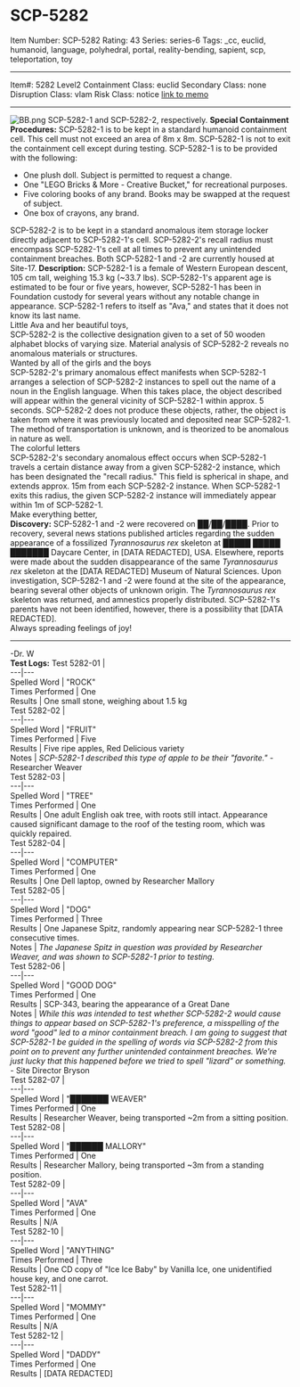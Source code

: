 # SCP-5282
Item Number: SCP-5282
Rating: 43
Series: series-6
Tags: _cc, euclid, humanoid, language, polyhedral, portal, reality-bending, sapient, scp, teleportation, toy

---

Item#: 5282
Level2
Containment Class:
euclid
Secondary Class:
none
Disruption Class:
vlam
Risk Class:
notice
[link to memo](/classification-committee-memo)  

* * *
![BB.png](https://scp-wiki.wdfiles.com/local--files/scp-5282/BB.png)
SCP-5282-1 and SCP-5282-2, respectively.
**Special Containment Procedures:**
SCP-5282-1 is to be kept in a standard humanoid containment cell. This cell must not exceed an area of 8m x 8m. SCP-5282-1 is not to exit the containment cell except during testing. SCP-5282-1 is to be provided with the following:
  * One plush doll. Subject is permitted to request a change.
  * One "LEGO Bricks & More - Creative Bucket," for recreational purposes.
  * Five coloring books of any brand. Books may be swapped at the request of subject.
  * One box of crayons, any brand.

SCP-5282-2 is to be kept in a standard anomalous item storage locker directly adjacent to SCP-5282-1's cell. SCP-5282-2's recall radius must encompass SCP-5282-1's cell at all times to prevent any unintended containment breaches.
Both SCP-5282-1 and -2 are currently housed at Site-17.
**Description:** SCP-5282-1 is a female of Western European descent, 105 cm tall, weighing 15.3 kg (~33.7 lbs). SCP-5282-1's apparent age is estimated to be four or five years, however, SCP-5282-1 has been in Foundation custody for several years without any notable change in appearance. SCP-5282-1 refers to itself as "Ava," and states that it does not know its last name.  
Little Ava and her beautiful toys,  
SCP-5282-2 is the collective designation given to a set of 50 wooden alphabet blocks of varying size. Material analysis of SCP-5282-2 reveals no anomalous materials or structures.  
Wanted by all of the girls and the boys  
SCP-5282-2's primary anomalous effect manifests when SCP-5282-1 arranges a selection of SCP-5282-2 instances to spell out the name of a noun in the English language. When this takes place, the object described will appear within the general vicinity of SCP-5282-1 within approx. 5 seconds. SCP-5282-2 does not produce these objects, rather, the object is taken from where it was previously located and deposited near SCP-5282-1. The method of transportation is unknown, and is theorized to be anomalous in nature as well.  
The colorful letters  
SCP-5282-2's secondary anomalous effect occurs when SCP-5282-1 travels a certain distance away from a given SCP-5282-2 instance, which has been designated the "recall radius." This field is spherical in shape, and extends approx. 15m from each SCP-5282-2 instance. When SCP-5282-1 exits this radius, the given SCP-5282-2 instance will immediately appear within 1m of SCP-5282-1.  
Make everything better,  
**Discovery:**
SCP-5282-1 and -2 were recovered on ██/██/████. Prior to recovery, several news stations published articles regarding the sudden appearance of a fossilized _Tyrannosaurus rex_ skeleton at █████ █████ ███████ Daycare Center, in [DATA REDACTED], USA. Elsewhere, reports were made about the sudden disappearance of the same _Tyrannosaurus rex_ skeleton at the [DATA REDACTED] Museum of Natural Sciences. Upon investigation, SCP-5282-1 and -2 were found at the site of the appearance, bearing several other objects of unknown origin. The _Tyrannosaurus rex_ skeleton was returned, and amnestics properly distributed. SCP-5282-1's parents have not been identified, however, there is a possibility that [DATA REDACTED].  
Always spreading feelings of joy!
* * *
-Dr. W  
**Test Logs:**
Test 5282-01 |   
---|---  
Spelled Word |  "ROCK"  
Times Performed |  One  
Results |  One small stone, weighing about 1.5 kg  
Test 5282-02 |   
---|---  
Spelled Word |  "FRUIT"  
Times Performed |  Five  
Results |  Five ripe apples, Red Delicious variety  
Notes |  _SCP-5282-1 described this type of apple to be their "favorite."_ \- Researcher Weaver  
Test 5282-03 |   
---|---  
Spelled Word |  "TREE"  
Times Performed |  One  
Results |  One adult English oak tree, with roots still intact. Appearance caused significant damage to the roof of the testing room, which was quickly repaired.  
Test 5282-04 |   
---|---  
Spelled Word |  "COMPUTER"  
Times Performed |  One  
Results |  One Dell laptop, owned by Researcher Mallory  
Test 5282-05 |   
---|---  
Spelled Word |  "DOG"  
Times Performed |  Three  
Results |  One Japanese Spitz, randomly appearing near SCP-5282-1 three consecutive times.  
Notes |  _The Japanese Spitz in question was provided by Researcher Weaver, and was shown to SCP-5282-1 prior to testing._  
Test 5282-06 |   
---|---  
Spelled Word |  "GOOD DOG"  
Times Performed |  One  
Results |  SCP-343, bearing the appearance of a Great Dane  
Notes |  _While this was intended to test whether SCP-5282-2 would cause things to appear based on SCP-5282-1's preference, a misspelling of the word "good" led to a minor containment breach. I am going to suggest that SCP-5282-1 be guided in the spelling of words via SCP-5282-2 from this point on to prevent any further unintended containment breaches. We're just lucky that this happened before we tried to spell "lizard" or something._ \- Site Director Bryson  
Test 5282-07 |   
---|---  
Spelled Word |  "███████ WEAVER"  
Times Performed |  One  
Results |  Researcher Weaver, being transported ~2m from a sitting position.  
Test 5282-08 |   
---|---  
Spelled Word |  "██████ MALLORY"  
Times Performed |  One  
Results |  Researcher Mallory, being transported ~3m from a standing position.  
Test 5282-09 |   
---|---  
Spelled Word |  "AVA"  
Times Performed |  One  
Results |  N/A  
Test 5282-10 |   
---|---  
Spelled Word |  "ANYTHING"  
Times Performed |  Three  
Results |  One CD copy of "Ice Ice Baby" by Vanilla Ice, one unidentified house key, and one carrot.  
Test 5282-11 |   
---|---  
Spelled Word |  "MOMMY"  
Times Performed |  One  
Results |  N/A  
Test 5282-12 |   
---|---  
Spelled Word |  "DADDY"  
Times Performed |  One  
Results |  [DATA REDACTED]